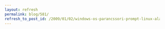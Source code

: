 ```yaml
---
layout: refresh
permalink: blog/581/
refresh_to_post_id: /2009/01/02/windows-os-parancssori-prompt-linux-alatt
---
```

